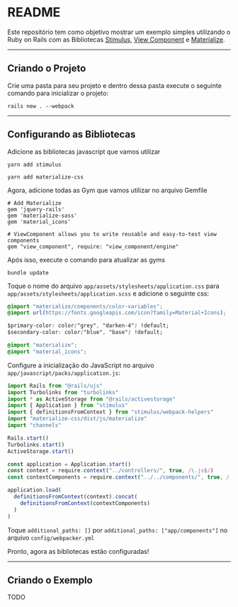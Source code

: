 # README
Este repositório tem como objetivo mostrar um exemplo simples utilizando o Ruby on Rails com as Bibliotecas [Stimulus](https://stimulus.hotwire.dev/), [View Component](https://viewcomponent.org/) e [Materialize](https://materializecss.com/).

---

## Criando o Projeto
Crie uma pasta para seu projeto e dentro dessa pasta execute o seguinte comando para inicializar o projeto:
```
rails new . --webpack
```

---

## Configurando as Bibliotecas

Adicione as bibliotecas javascript que vamos utilizar
```
yarn add stimulus
```
```
yarn add materialize-css
```

Agora, adicione todas as Gym que vamos utilizar no arquivo Gemfile
```gym
# Add Materialize
gem 'jquery-rails'
gem 'materialize-sass'
gem 'material_icons'

# ViewComponent allows you to write reusable and easy-to-test view components
gem "view_component", require: "view_component/engine"
```

Após isso, execute o comando para atualizar as gyms
```
bundle update
```

Toque o nome do arquivo `app/assets/stylesheets/application.css` para `app/assets/stylesheets/application.scss` e adicione o seguinte css:
```css
@import "materialize/components/color-variables";
@import url(https://fonts.googleapis.com/icon?family=Material+Icons);

$primary-color: color("grey", "darken-4") !default;
$secondary-color: color("blue", "base") !default;

@import "materialize";
@import "material_icons";
```

Configure a inicialização do JavaScript no arquivo `app/javascript/packs/application.js`:

```javascript
import Rails from "@rails/ujs"
import Turbolinks from "turbolinks"
import * as ActiveStorage from "@rails/activestorage"
import { Application } from "stimulus"
import { definitionsFromContext } from "stimulus/webpack-helpers"
import "materialize-css/dist/js/materialize"
import "channels"

Rails.start()
Turbolinks.start()
ActiveStorage.start()

const application = Application.start()
const context = require.context("../controllers/", true, /\.js$/)
const contextComponents = require.context("../../components/", true, /_controller\.js$/)

application.load(
  definitionsFromContext(context).concat(
    definitionsFromContext(contextComponents)
  )
)
```

Toque `additional_paths: []` por `additional_paths: ["app/components"]` no arquivo `config/webpacker.yml`

Pronto, agora as bibliotecas estão configuradas!

---

## Criando o Exemplo

TODO